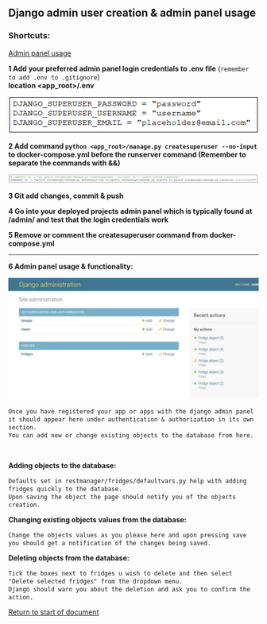 ## <a id="start"></a>Django admin user creation &  admin panel usage

### Shortcuts:

[Admin panel usage](#admin-ui)
<br>

**1 Add your preferred admin panel login credentials to .env file** (`remember to add .env to .gitignore`)<br/>
**location <app_root>/.env**

![](./env.png)
<br/>

**2 Add command `python <app_root>/manage.py createsuperuser --no-input` to docker-compose.yml before the runserver command (Remember to separate the commands with &&)**

![](./command.png)

**3 Git add changes, commit & push**


**4 Go into your deployed projects admin panel which is typically found at /admin/ and test that the login credentials work**


**5 Remove or comment the createsuperuser command from docker-compose.yml**
<br>

****

**<a id="admin-ui"></a>6 Admin panel usage & functionality:**
<br>

![](./suBaseView.JPG)

    Once you have registered your app or apps with the django admin panel it should appear here under authentication & authorization in its own section.
    You can add new or change existing objects to the database from here.
<br>

**Adding objects to the database:**

    Defaults set in restmanager/fridges/defaultvars.py help with adding fridges quickly to the database. 
    Upon saving the object the page should notify you of the objects creation.

**Changing existing objects values from the database:**

    Change the objects values as you please here and upon pressing save you should get a notification of the changes being saved.

**Deleting objects from the database:**

    Tick the boxes next to fridges u wish to delete and then select "Delete selected fridges" from the dropdown menu.
    Django should warn you about the deletion and ask you to confirm the action. 

[Return to start of document](#start)